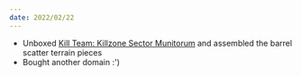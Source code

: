 ```yaml
---
date: 2022/02/22
---
```

* Unboxed [Kill Team: Killzone Sector Munitorum](https://www.warhammer-community.com/2018/07/23/23rd-july-killzone-focus-sector-munitorumgw-homepage-post-1/) and assembled the barrel scatter terrain pieces
* Bought another domain :')
